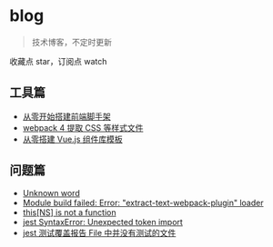 # blog
>技术博客，不定时更新

收藏点 star，订阅点 watch

## 工具篇

- [从零开始搭建前端脚手架](https://github.com/iq9891/blog/issues/2)
- [webpack 4 提取 CSS 等样式文件](https://github.com/iq9891/blog/issues/4)
- [从零搭建 Vue.js 组件库模板](https://github.com/iq9891/blog/issues/9)

## 问题篇

- [Unknown word](https://github.com/iq9891/blog/issues/3)
- [Module build failed: Error: "extract-text-webpack-plugin" loader](https://github.com/iq9891/blog/issues/5)
- [this[NS] is not a function](https://github.com/iq9891/blog/issues/6)
- [jest SyntaxError: Unexpected token import](https://github.com/iq9891/blog/issues/7)
- [jest 测试覆盖报告 File 中并没有测试的文件](https://github.com/iq9891/blog/issues/8)
